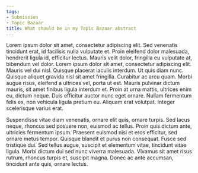```yaml
---
tags:
- Submission
- Topic Bazaar
title: What should be in my Topic Bazaar abstract
...
```

Lorem ipsum dolor sit amet, consectetur adipiscing elit. Sed venenatis tincidunt erat, id facilisis nulla vulputate et. Proin eleifend dolor malesuada, hendrerit ligula id, efficitur lectus. Mauris velit dolor, fringilla eu vulputate at, bibendum vel dolor. Lorem ipsum dolor sit amet, consectetur adipiscing elit. Mauris vel dui nisl. Quisque placerat iaculis interdum. Ut quis diam nunc. Quisque aliquet gravida nisl sit amet fringilla. Curabitur ac arcu quam. Morbi augue risus, eleifend a ultrices vel, porta ut est. Mauris pulvinar dictum mauris, sit amet finibus ligula interdum et. Proin at urna mattis, ultrices enim eu, dictum neque. Duis efficitur auctor nunc eget ornare. Nullam fermentum felis ex, non vehicula ligula pretium eu. Aliquam erat volutpat. Integer scelerisque varius erat.

Suspendisse vitae diam venenatis, ornare elit quis, ornare turpis. Sed lacus neque, rhoncus sed posuere non, euismod ac tellus. Proin quis dictum ante, ultricies fermentum ipsum. Praesent euismod nisi et eros efficitur, sed ornare metus tempor. Quisque blandit et purus non consequat. Fusce sed tristique dui. Sed tellus augue, suscipit et elementum vitae, tincidunt vitae ligula. Morbi dictum dui sed nunc viverra malesuada. Vivamus sit amet risus rutrum, rhoncus turpis et, suscipit magna. Donec ac ante accumsan, tincidunt ante quis, ornare lectus.
